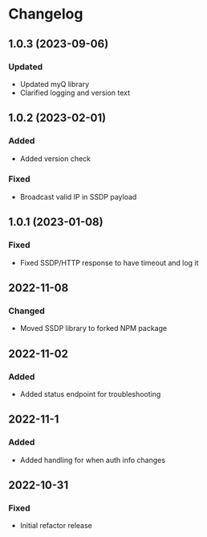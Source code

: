 # Changelog

## 1.0.3 (2023-09-06)

### Updated
 - Updated myQ library
 - Clarified logging and version text

## 1.0.2 (2023-02-01)

### Added
 - Added version check

### Fixed
 - Broadcast valid IP in SSDP payload

## 1.0.1 (2023-01-08)

### Fixed
 - Fixed SSDP/HTTP response to have timeout and log it

## 2022-11-08

### Changed
 - Moved SSDP library to forked NPM package

## 2022-11-02

### Added
 - Added status endpoint for troubleshooting

## 2022-11-1

### Added
 - Added handling for when auth info changes


## 2022-10-31

### Fixed
 - Initial refactor release